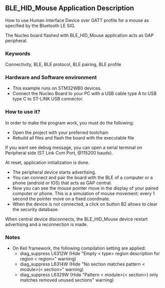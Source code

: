 ## __BLE_HID_Mouse Application Description__

How to use Human Interface Device over GATT profile for a mouse as specified by the Bluetooth LE SIG.

The Nucleo board flashed with BLE_HID_Mouse application acts as GAP peripheral.

### __Keywords__

Connectivity, BLE, BLE protocol, BLE pairing, BLE profile

### __Hardware and Software environment__

  - This example runs on STM32WB0 devices.
  - Connect the Nucleo Board to your PC with a USB cable type A to USB type C to ST-LINK USB connector. 

### __How to use it?__

In order to make the program work, you must do the following:

 - Open the project with your preferred toolchain
 - Rebuild all files and flash the board with the executable file

 If you want see debug message, you can open a serial terminal on Peripheral side (ST Link Com Port, @115200 bauds).	
 
 At reset, application initialization is done.
  - The peripheral device starts advertising.
  -	You can connect and pair the board with the BLE of a computer or a phone (android or IOS) that acts as GAP central. 
  - Now you can see the mouse pointer move in the display of your paired computer or phone. 
    This is a simulation of mouse movement: every 1 second the pointer move on a fixed coordinate.
  - When the device is not connected, a click on button B2 allows to clear the security database.	
 		
 When central device disconnects, the BLE_HID_Mouse device restart advertising and a reconnection is made.
 
### __Notes__
                                            
 - On Keil framework, the following compilation setting are applied:
   - diag_suppress L6312W          (Hide "Empty < type> region description for region < region>" warning)
   - diag_suppress L6314W          (Hide "No section matches pattern < module>(< section>" warning)
   - diag_suppress L6329W          (Hide "Pattern < module>(< section>) only matches removed unused sections" warning)
